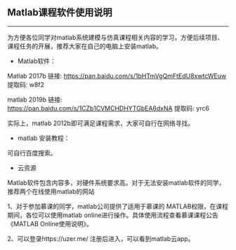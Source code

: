 ## Matlab课程软件使用说明

---

为方便各位同学对matlab系统建模与仿真课程相关内容的学习，方便后续项目、课程任务的开展，推荐大家在自己的电脑上安装matlab。

* Matlab软件：

 Matlab 2017b  链接: https://pan.baidu.com/s/1bHTmVgQmFtEdU8xwtcWEuw 提取码: w8f2
 
 matlab 2019b  链接: https://pan.baidu.com/s/1CZb1CVMCHDHYTGbEA6dxNA 提取码: yrc6
 
 实际上，matlab 2012b即可满足课程需求，大家可自行在网络寻找。
 
 * matlab 安装教程：
 
 可自行百度搜索。
 
 * 云资源
 
 Matlab软件包含内容多，对硬件系统要求高。对于无法安装matlab软件的同学，推荐两个在线使用matlab的网站
 
 1、对于参加慕课的同学，matlab公司提供了适用于慕课的 MATLAB权限，在课程期间，各位可以使用matlab online进行操作。具体使用流程查看慕课课程公告《MATLAB Online使用说明》。
 
 2、可以登录https://uzer.me/  注册后进入，可以看到matlab云app。
